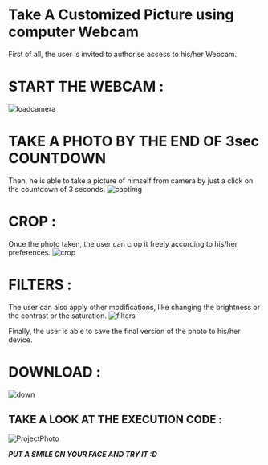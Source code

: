 # Take A Customized Picture using computer Webcam

First of all, the user is invited to authorise access to his/her Webcam. 

START THE WEBCAM : 
============================================================================================================
![loadcamera](https://user-images.githubusercontent.com/46227550/57968878-0210fd80-7960-11e9-9f0c-4e29b5b4f31d.PNG)


TAKE A PHOTO BY THE END OF 3sec COUNTDOWN
============================================================================================================
Then, he is able to take a picture of himself from camera by just a click on the countdown of 3 seconds.
![captimg](https://user-images.githubusercontent.com/46227550/57968889-3ab0d700-7960-11e9-8569-a84627299382.PNG)

CROP :
============================================================================================================
Once the photo taken, the user can crop it freely according to his/her preferences.
![crop](https://user-images.githubusercontent.com/46227550/57966352-2c52c300-7940-11e9-831b-10f91818fda4.PNG)

FILTERS : 
============================================================================================================
The user can also apply other modifications, like changing the brightness or the contrast or the saturation.
![filters](https://user-images.githubusercontent.com/46227550/57966469-ca935880-7941-11e9-896e-9c329f299b2e.PNG)


Finally, the user is able to save the final version of the photo to his/her device.

DOWNLOAD : 
============================================================================================================
![down](https://user-images.githubusercontent.com/46227550/57968920-954a3300-7960-11e9-96a9-5b4c3a37060b.PNG)

TAKE A LOOK AT THE EXECUTION CODE :
------------------------------------------------------------------------------------------------------------

![ProjectPhoto](https://user-images.githubusercontent.com/46227550/57966488-fe6e7e00-7941-11e9-923a-bbec733eb013.PNG)

___PUT A SMILE ON YOUR FACE AND TRY IT :D___
